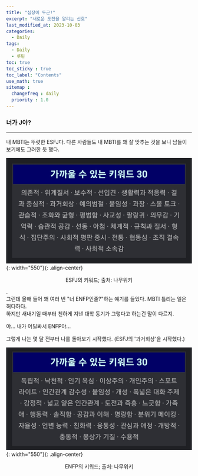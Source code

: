```yaml
---
title: "심장이 두근!"
excerpt: "새로운 도전을 알리는 신호"
last_modified_at: 2023-10-03
categories: 
  - Daily
tags: 
  - Daily
  - 루틴
toc: true
toc_sticky : true
toc_label: "Contents"
use_math: true
sitemap :
  changefreq : daily
  priority : 1.0
---
```


### 너가 J야?
---
내 MBTI는 뚜렷한 ESFJ다.
다른 사람들도 내 MBTI를 꽤 잘 맞추는 것을 보니 남들이 보기에도 그러한 듯 했다.

![keyword](/assets/images/2023-10-03/keyword.jpg){: width="550"}{: .align-center}
<center> ESFJ의 키워드; 출처: 나무위키 </center> 

.    
그런데 올해 들어 꽤 여러 번 "너 ENFP인줄?"하는 얘기를 들었다. MBTI 틀리는 일은 허다하다.    
하지만 새내기일 때부터 친하게 지낸 대학 동기가 그렇다고 하는건 말이 다르지.    

야... 내가 어딜봐서 ENFP야...    

그렇게 나는 몇 달 전부터 나를 돌아보기 시작했다. (ESFJ의 '과거회상'을 시작했다.)

![enfp](/assets/images/2023-10-03/enfp.jpg){: width="550"}{: .align-center}
<center> ENFP의 키워드; 출처: 나무위키 </center> 


<!-- 인턴 탁구 전화영어 -->